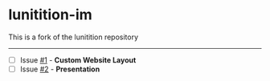 # lunitition-im
This is a fork of the lunitition repository

-----------------------------------------------------------------------------------------------------------------------------------

- [ ] Issue [#1](https://github.com/sweetfirekitsune/lunitition-im/issues/1) - **Custom Website Layout**
- [ ] Issue [#2](https://github.com/sweetfirekitsune/lunitition-im/issues/2) - **Presentation**
